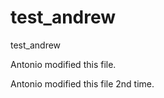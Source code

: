 test_andrew
===========

test_andrew

Antonio modified this file.

Antonio modified this file 2nd time.